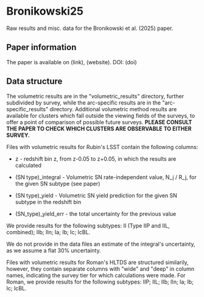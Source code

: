 # Bronikowski25
Raw results and misc. data for the Bronikowski et al. (2025) paper.

## Paper information

The paper is available on (link), (website). DOI: (doi)

## Data structure

The volumetric results are in the "volumetric_results" directory, further subdivided by survey, while the arc-specific results are in the "arc-specific_results" directory. Additional volumetric method results are available for clusters which fall outside the viewing fields of the surveys, to offer a point of comparison of possible future surveys. **PLEASE CONSULT THE PAPER TO CHECK WHICH CLUSTERS ARE OBSERVABLE TO EITHER SURVEY.**

Files with volumetric results for Rubin's LSST contain the following columns:

- z - redshift bin z, from z-0.05 to z+0.05, in which the results are calculated

- (SN type)_integral - Volumetric SN rate-independent value, N_j / R_j, for the given SN subtype (see paper)

- (SN type)_yield - Volumetric SN yield prediction for the given SN subtype in the redshift bin

- (SN_type)_yield_err - the total uncertainty for the previous value

We provide results for the following subtypes: II (Type IIP and IIL, combined); IIb; IIn; Ia; Ib; Ic; IcBL.

We do not provide in the data files an estimate of the integral's uncertainty, as we assume a flat 30% uncertainty.

Files with volumetric results for Roman's HLTDS are structured similarily, however, they contain separate columns with "wide" and "deep" in column names, indicating the survey tier for which calculations were made.
For Roman, we provide results for the following subtypes: IIP; IIL; IIb; IIn; Ia; Ib; Ic; IcBL.
